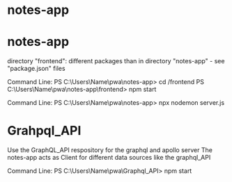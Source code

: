 # notes-app

# notes-app
directory "frontend":
different packages than in directory "notes-app" - see "package.json" files

Command Line:
PS C:\Users\Name\pwa\notes-app> cd /frontend
PS C:\Users\Name\pwa\notes-app\frontend> npm start

Command Line:
PS C:\Users\Name\pwa\notes-app> npx nodemon server.js


# Grahpql_API
Use the GraphQL_API respository for the graphql and apollo server
The notes-app acts as Client for different data sources like the graphql_API

Command Line:
PS C:\Users\Name\pwa\Graphql_API> npm start


